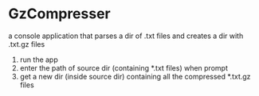 # GzCompresser
a console application that parses a dir of .txt files and creates a dir with .txt.gz files

1. run the app 
2. enter the path of source dir (containing *.txt files) when prompt
3. get a new dir (inside source dir) containing all the compressed *.txt.gz files
